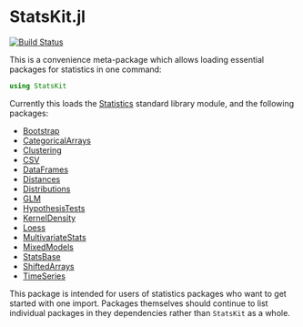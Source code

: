 StatsKit.jl
========

[![Build Status](https://travis-ci.org/JuliaStats/StatsKit.jl.svg?branch=master)](https://travis-ci.org/JuliaStats/StatsKit.jl)

This is a convenience meta-package which allows loading essential packages for statistics in one command:
```julia
using StatsKit
```

Currently this loads the [Statistics](https://docs.julialang.org/en/stable/stdlib/Statistics/)
standard library module, and the following packages:

* [Bootstrap](https://github.com/juliangehring/Bootstrap.jl)
* [CategoricalArrays](https://github.com/JuliaData/CategoricalArrays.jl)
* [Clustering](https://github.com/JuliaStats/Clustering.jl)
* [CSV](https://github.com/JuliaData/CSV.jl)
* [DataFrames](https://github.com/JuliaData/DataFrames.jl)
* [Distances](https://github.com/JuliaStats/Distances.jl)
* [Distributions](https://github.com/JuliaStats/Distributions.jl)
* [GLM](https://github.com/JuliaStats/GLM.jl)
* [HypothesisTests](https://github.com/JuliaStats/HypothesisTests.jl)
* [KernelDensity](https://github.com/JuliaStats/KernelDensity.jl)
* [Loess](https://github.com/JuliaStats/Loess.jl)
* [MultivariateStats](https://github.com/JuliaStats/MultivariateStats.jl)
* [MixedModels](https://github.com/JuliaStats/MixedModels.jl)
* [StatsBase](https://github.com/JuliaStats/StatsBase.jl)
* [ShiftedArrays](https://github.com/JuliaArrays/ShiftedArrays.jl)
* [TimeSeries](https://github.com/JuliaStats/TimeSeries.jl)

This package is intended for users of statistics packages who want to get started with one import. Packages themselves should continue
to list individual packages in they dependencies rather than `StatsKit` as a whole.
